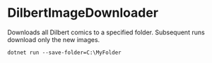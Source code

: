 # DilbertImageDownloader

Downloads all Dilbert comics to a specified folder. Subsequent runs download only the new images.

`dotnet run --save-folder=C:\MyFolder`
